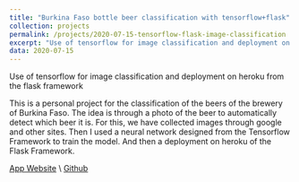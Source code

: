 ```yaml
---
title: "Burkina Faso bottle beer classification with tensorflow+flask"
collection: projects
permalink: /projects/2020-07-15-tensorflow-flask-image-classification
excerpt: "Use of tensorflow for image classification and deployment on heroku from the flask framework"
data: 2020-07-15
---
```

Use of tensorflow for image classification and deployment on heroku from the flask framework

This is a personal project for the classification of the beers of the brewery of Burkina Faso. The idea is through a photo of the beer to automatically detect which beer it is. For this, we have collected images through google and other sites. Then I used a neural network designed from the Tensorflow Framework to train the model. And then a deployment on heroku of the Flask Framework.

[App Website](http://fasobiere.herokuapp.com/) \ [Github](https://github.com/armelsoubeiga/fasobiere-classification)

